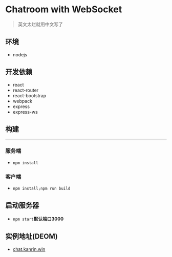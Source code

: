 # Chatroom with WebSocket


>英文太烂就用中文写了  

## 环境
- nodejs

## 开发依赖
- react
- react-router
- react-bootstrap
- webpack
- express
- express-ws

## 构建
***
### 服务端
- `npm install`
### 客户端
- `npm install;npm run build`

## 启动服务器
- `npm start`**默认端口3000**

## 实例地址(DEOM)
- [chat.kanrin.win](http://chat.kanrin.win/)
